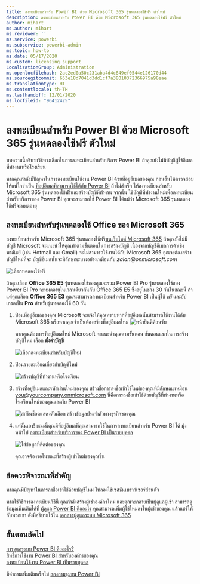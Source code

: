 ```yaml
---
title: ลงทะเบียนสำหรับ Power BI ด้วย Microsoft 365 รุ่นทดลองใช้ฟรี ตัวใหม่
description: ลงทะเบียนสำหรับ Power BI ด้วย Microsoft 365 รุ่นทดลองใช้ฟรี ตัวใหม่
author: mihart
ms.author: mihart
ms.reviewer: ''
ms.service: powerbi
ms.subservice: powerbi-admin
ms.topic: how-to
ms.date: 05/17/2020
ms.custom: licensing support
LocalizationGroup: Administration
ms.openlocfilehash: 2ac2ed0a50c231aba4d4c849ef0544e126170d44
ms.sourcegitcommit: 653e18d7041d3dd1cf7a38010372366975a98eae
ms.translationtype: HT
ms.contentlocale: th-TH
ms.lasthandoff: 12/01/2020
ms.locfileid: "96412425"
---
```

# <a name="signing-up-for-power-bi-with-a-new-microsoft-365-trial"></a>ลงทะเบียนสำหรับ Power BI ด้วย Microsoft 365 รุ่นทดลองใช้ฟรี ตัวใหม่

บทความนี้อธิบายวิธีทางเลือกในการลงทะเบียนสำหรับบริการ Power BI ถ้าคุณยังไม่มีบัญชีผู้ใช้อีเมลที่ทำงานหรือโรงเรียน

หากคุณกำลังมีปัญหาในการลงทะเบียนใช้งาน Power BI ด้วยที่อยู่อีเมลของคุณ ก่อนอื่นให้ตรวจสอบให้แน่ใจว่าเป็น [ที่อยู่อีเมลที่สามารถใช้ได้กับ Power BI](../fundamentals/service-self-service-signup-for-power-bi.md#supported-email-addresses) ถ้าไม่สำเร็จ ให้ลงทะเบียนสำหรับ Microsoft 365 รุ่นทดลองใช้ฟรีและสร้างบัญชีที่ทำงาน จากนั้น ใช้บัญชีที่ทำงานใหม่เพื่อลงทะเบียนสำหรับบริการของ Power BI คุณจะสามารถใช้ Power BI ได้แม้ว่า Microsoft 365 รุ่นทดลองใช้ฟรีจะหมดอายุ

## <a name="sign-up-for-a-microsoft-365-trial-of-office"></a>ลงทะเบียนสำหรับรุ่นทดลองใช้ Office ของ Microsoft 365

ลงทะเบียนสำหรับ Microsoft 365 รุ่นทดลองใช้ฟรี[บนเว็บไซต์ Microsoft 365](https://www.microsoft.com/microsoft-365/business/compare-more-office-365-for-business-plans) ถ้าคุณยังไม่มีบัญชี Microsoft จะแนะนำให้คุณทำตามขั้นตอนในการสร้างบัญชี เนื่องจากบัญชีอีเมลการค้าเชิงพาณิชย์ (เช่น Hotmail และ Gmail) จะไม่สามารถใช้งานได้กับ Microsoft 365 คุณจะต้องสร้างบัญชีใหม่ที่จะ  บัญชีอีเมลนั้นจะมีลักษณะบางอย่างเหมือนกับ *zalan\@onmicrosoft.com*

![เลือกทดลองใช้ฟรี](media/service-admin-signing-up-for-power-bi-with-a-new-office-365-trial/power-bi-try-free.png)

ถ้าคุณเลือก **Office 365 E5** รุ่นทดลองใช้ของคุณจะรวม Power BI Pro รุ่นทดลองใช้ของ Power BI Pro จะหมดอายุในเวลาเดียวกันกับ Office 365 E5 ซึ่งอยู่ในช่วง 30 วันในขณะนี้ ถ้าแต่คุณเลือก **Office 365 E3** คุณจะสามารถลงทะเบียนสำหรับ Power BI เป็นผู้ใช้ *ฟรี* และอัปเกรดเป็น **Pro** สำหรับรุ่นทดลองใช้ 60 วัน 

1. ป้อนที่อยู่อีเมลของคุณ Microsoft จะแจ้งให้คุณทราบหากที่อยู่อีเมลนั้นสามารถใช้งานได้กับ Microsoft 365 หรือหากคุณจำเป็นต้องสร้างที่อยู่อีเมลใหม่  ![หน้ายินดีต้อนรับ](media/service-admin-signing-up-for-power-bi-with-a-new-office-365-trial/power-bi-setup.png)

    หากคุณต้องการที่อยู่อีเมลใหม่ Microsoft จะแนะนำคุณตามขั้นตอน ขั้นตอนแรกในการสร้างบัญชีใหม่ เลือก **ตั้งค่าบัญชี**

    ![เลือกลงทะเบียนสำหรับบัญชีใหม่](media/service-admin-signing-up-for-power-bi-with-a-new-office-365-trial/power-bi-email.png)

2. ป้อนรายละเอียดเกี่ยวกับบัญชีใหม่

    ![สร้างบัญชีที่ทำงานหรือโรงเรียน](media/service-admin-signing-up-for-power-bi-with-a-new-office-365-trial/power-bi-enter-info.png)

3. สร้างที่อยู่อีเมลและรหัสผ่านใหม่ของคุณ สร้างชื่อการลงชื่อเข้าใช้ใหม่ของคุณที่มีลักษณะเหมือน you@yourcompany.onmicrosoft.com นี่คือการลงชื่อเข้าใช้ด้วยบัญชีที่ทำงานหรือโรงเรียนใหม่ของคุณและกับ Power BI

    ![สกรีนช็อตแสดงตัวเลือก สร้างข้อมูลประจำตัวทางธุรกิจของคุณ](media/service-admin-signing-up-for-power-bi-with-a-new-office-365-trial/power-bi-create-account.png)

4. แค่นั้นเอง!  ขณะนี้คุณมีที่อยู่อีเมลที่คุณสามารถใช้ในการลงทะเบียนสำหรับ Power BI ได้ มุ่งหน้าไป [ลงทะเบียนสำหรับบริการของ Power BI เป็นรายบุคคล](../fundamentals/service-self-service-signup-for-power-bi.md)

     ![ใส่ข้อมูลที่ติดต่อของคุณ](media/service-admin-signing-up-for-power-bi-with-a-new-office-365-trial/power-bi-thank.png)

    คุณอาจต้องรอในขณะที่สร้างผู้เช่าใหม่ของคุณขึ้น

## <a name="important-considerations"></a>ข้อควรพิจารณาที่สำคัญ

หากคุณมีปัญหาในการลงชื่อเข้าใช้ด้วยบัญชีใหม่ ให้ลองใช้เซสชันเบราว์เซอร์ส่วนตัว

หากใช้วิธีการลงทะเบียนวิธีนี้ คุณกำลังสร้างผู้เช่าองค์กรใหม่ และคุณจะกลายเป็นผู้ดูแลผู้เช่า สามารถดูข้อมูลเพิ่มเติมได้ที่ [ผู้ดูแล Power BI คืออะไร](service-admin-administering-power-bi-in-your-organization.md) คุณสามารถเพิ่มผู้ใช้ใหม่ลงในผู้เช่าของคุณ แล้วแชร์ให้กับพวกเขา ดังที่อธิบายไว้ใน [เอกสารผู้ดูแลระบบ Microsoft 365](https://support.office.com/article/Add-users-individually-to-Office-365---Admin-Help-1970f7d6-03b5-442f-b385-5880b9c256ec)

## <a name="next-steps"></a>ขั้นตอนถัดไป

[การดูแลระบบ Power BI คืออะไร?](service-admin-administering-power-bi-in-your-organization.md)  
[สิทธิ์การใช้งาน Power BI สำหรับองค์กรของคุณ](service-admin-licensing-organization.md)  
[ลงทะเบียนใช้งาน Power BI เป็นรายบุคคล](../fundamentals/service-self-service-signup-for-power-bi.md)

มีคำถามเพิ่มเติมหรือไม่ [ลองถามชุมชน Power BI](https://community.powerbi.com/)